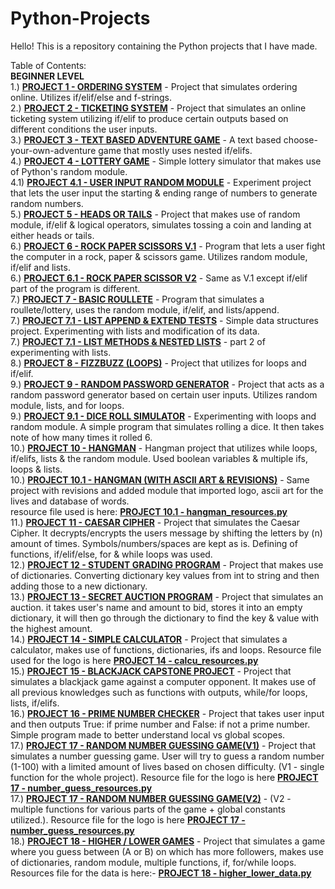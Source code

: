 # Python-Projects
Hello! This is a repository containing the Python projects that I have made.

Table of Contents:    
**BEGINNER LEVEL**    
1.) [**PROJECT 1 - ORDERING SYSTEM**](https://github.com/RDC4321/Python-Projects/blob/main/PROJ%201%20-%20ORDERING%20SYSTEM.py) - Project that simulates ordering online. Utilizes if/elif/else and f-strings.  
2.) [**PROJECT 2 - TICKETING SYSTEM**](https://github.com/RDC4321/Python-Projects/blob/main/PROJ%202%20-%20TICKETING%20SYSTEM.py) - Project that simulates an online ticketing system utilizing if/elif to produce certain outputs based on different conditions the user inputs.  
3.) [**PROJECT 3 - TEXT BASED ADVENTURE GAME**](https://github.com/RDC4321/Python-Projects/blob/main/PROJ%203%20-%20TEXT%20BASED%20ADVENTURE%20GAME.py) - A text based choose-your-own-adventure game that mostly uses nested if/elifs.  
4.) [**PROJECT 4 - LOTTERY GAME**](https://github.com/RDC4321/Python-Projects/blob/main/PROJ%204%20-%20LOTTERY%20GAME.py) - Simple lottery simulator that makes use of Python's random module.  
4.1) [**PROJECT 4.1 - USER INPUT RANDOM MODULE**](https://github.com/RDC4321/Python-Projects/blob/main/PROJ%204.1%20-%20RANDOM%20MODULE%20TESTS.py) - Experiment project that lets the user input the starting & ending range of numbers to generate random numbers.  
5.) [**PROJECT 5 - HEADS OR TAILS**](https://github.com/RDC4321/Python-Projects/blob/main/PROJ%205%20-%20HEADS%20OR%20TAILS.py) - Project that makes use of random module, if/elif & logical operators, simulates tossing a coin and landing at either heads or tails.  
6.) [**PROJECT 6 - ROCK PAPER SCISSORS V.1**](https://github.com/RDC4321/Python-Projects/blob/main/PROJ%206%20-%20ROCK%20PAPER%20SCISSORS%20V1(TEXT%20BASED).py) - Program that lets a user fight the computer in a rock, paper & scissors game. Utilizes random module, if/elif and lists.  
6.) [**PROJECT 6.1 - ROCK PAPER SCISSOR V2**](https://github.com/RDC4321/Python-Projects/blob/main/PROJ%206%20-%20ROCK%20PAPER%20SCISSORS%20V2(TEXT%20BASED).py) - Same as V.1 except if/elif part of the program is different.  
7.) [**PROJECT 7 - BASIC ROULLETE**](https://github.com/RDC4321/Python-Projects/blob/main/PROJ%207%20-%20BASIC%20ROULLETE.py) - Program that simulates a roullete/lottery, uses the random module, if/elif, and lists/append.  
7.) [**PROJECT 7.1 - LIST APPEND & EXTEND TESTS**](https://github.com/RDC4321/Python-Projects/blob/main/PROJ%207%20-%20LIST%20APPEND%20%26%20EXTEND%20TESTS.py) - Simple data structures project. Experimenting with lists and modification of its data.  
7.) [**PROJECT 7.1 - LIST METHODS & NESTED LISTS**](https://github.com/RDC4321/Python-Projects/blob/main/PROJ%207.1%20-%20LIST%20METHODS%20%26%20NESTED%20LISTS.py) - part 2 of experimenting with lists.  
8.) [**PROJECT 8 - FIZZBUZZ (LOOPS)**](https://github.com/RDC4321/Python-Projects/blob/main/PROJ%208%20-%20FIZZBUZZ%20GAME(LOOPS).py) - Project that utilizes for loops and if/elif.   
9.) [**PROJECT 9 - RANDOM PASSWORD GENERATOR**](https://github.com/RDC4321/Python-Projects/blob/main/PROJ%209%20-%20RANDOM%20PASSWORD%20GENERATOR.py) - Project that acts as a random password generator based on certain user inputs. Utilizes random module, lists, and for loops.  
9.) [**PROJECT 9.1 - DICE ROLL SIMULATOR**](https://github.com/RDC4321/Python-Projects/blob/main/PROJ%209.1%20-%20DICE%20ROLL%20SIMULATOR.py) - Experimenting with loops and random module. A simple program that simulates rolling a dice. It then takes note of how many times it rolled 6.  
10.) [**PROJECT 10 - HANGMAN**](https://github.com/RDC4321/Python-Projects/blob/main/PROJ%2010%20-%20HANGMAN%20GAME.py) - Hangman project that utilizes while loops, if/elifs, lists & the random module. Used boolean variables & multiple ifs, loops & lists.  
10.) [**PROJECT 10.1 - HANGMAN (WITH ASCII ART & REVISIONS)**](https://github.com/RDC4321/Python-Projects/blob/main/PROJ%2010.1%20-%20HANGMAN%20(WITH%20IMPORTED%20ASCII%20ART%20%26%20REVISIONS).py) - Same project with revisions and added module that imported logo, ascii art for the lives and database of words.  
resource file used is here: [**PROJECT 10.1 - hangman_resources.py**](https://github.com/RDC4321/Python-Projects/blob/main/PROJ%2010.1%20-%20hangman_resources.py)  
11.) [**PROJECT 11 - CAESAR CIPHER**](https://github.com/RDC4321/Python-Projects/blob/main/PROJ%2011%20-%20CAESAR%20CIPHER.py) - Project that simulates the Caesar Cipher. It decrypts/encrypts the users message by shifting the letters by (n) amount of times. Symbols/numbers/spaces are kept as is. Defining of functions, if/elif/else, for & while loops was used.  
12.) [**PROJECT 12 - STUDENT GRADING PROGRAM**](https://github.com/RDC4321/Python-Projects/blob/main/PROJ%2012%20-%20STUDENT%20GRADING%20PROGRAM.py) - Project that makes use of dictionaries. Converting dictionary key values from int to string and then adding those to a new dictionary.  
13.) [**PROJECT 13 - SECRET AUCTION PROGRAM**](https://github.com/RDC4321/Python-Projects/blob/main/PROJ%2013%20-%20AUCTION%20PROGRAM.py) - Project that simulates an auction. it takes user's name and amount to bid, stores it into an empty dictionary, it will then go through the dictionary to find the key & value with the highest amount.  
14.) [**PROJECT 14 - SIMPLE CALCULATOR**](https://github.com/RDC4321/Python-Projects/blob/main/PROJ%2014%20-%20CALCULATOR%20PROGRAM.py) - Project that simulates a calculator, makes use of functions, dictionaries, ifs and loops. Resource file used for the logo is here [**PROJECT 14 - calcu_resources.py**](https://github.com/RDC4321/Python-Projects/blob/main/PROJ%2014%20-%20calcu_resources.py)  
15.) [**PROJECT 15 - BLACKJACK CAPSTONE PROJECT**](https://github.com/RDC4321/Python-Projects/blob/main/PROJ%2015%20-%20BLACKJACK%20CAPSTONE%20PROJECT.py) - Project that simulates a blackjack game against a computer opponent. It makes use of all previous knowledges such as functions with outputs, while/for loops, lists, if/elifs.  
16.) [**PROJECT 16 - PRIME NUMBER CHECKER**](https://github.com/RDC4321/Python-Projects/blob/main/PROJ%2016%20-%20PRIME%20NUMBER%20CHECKER.py) - Project that takes user input and then outputs True: if prime number and False: if not a prime number. Simple program made to better understand local vs global scopes.  
17.) [**PROJECT 17 - RANDOM NUMBER GUESSING GAME(V1)**](https://github.com/RDC4321/Python-Projects/blob/main/PROJ%2017%20-%20NUMBER%20GUESSING%20GAME.py) - Project that simulates a number guessing game. User will try to guess a random number (1-100) with a limited amount of lives based on chosen difficulty. (V1 - single function for the whole project). Resource file for the logo is here [**PROJECT 17 - number_guess_resources.py**](https://github.com/RDC4321/Python-Projects/blob/main/PROJ%2017%20-%20number_guess_resources.py)  
17.) [**PROJECT 17 - RANDOM NUMBER GUESSING GAME(V2)**](https://github.com/RDC4321/Python-Projects/blob/main/PROJ%2017%20-%20NUMBER%20GUESSING%20GAME%20(ALT%20CODE).py) - (V2 - multiple functions for various parts of the game + global constants utilized.). Resource file for the logo is here [**PROJECT 17 - number_guess_resources.py**](https://github.com/RDC4321/Python-Projects/blob/main/PROJ%2017%20-%20number_guess_resources.py)  
18.) [**PROJECT 18 - HIGHER / LOWER GAMES**](https://github.com/RDC4321/Python-Projects/blob/main/PROJ%2018%20-%20HIGHER%20OR%20LOWER%20GAME.py) - Project that simulates a game where you guess between (A or B) on which has more followers, makes use of dictionaries, random module, multiple functions, if, for/while loops. Resources file for the data is here:- [**PROJECT 18 - higher_lower_data.py**](https://github.com/RDC4321/Python-Projects/blob/main/PROJ%2018%20-%20higher_lower_data.py)

